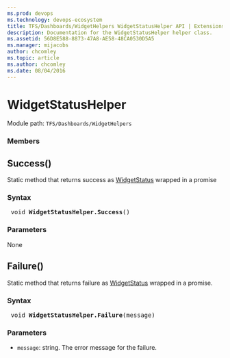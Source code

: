```yaml
---
ms.prod: devops
ms.technology: devops-ecosystem
title: TFS/Dashboards/WidgetHelpers WidgetStatusHelper API | Extensions for Azure DevOps Services
description: Documentation for the WidgetStatusHelper helper class.
ms.assetid: 56D8E588-8873-47A8-AE58-48CA0530D5A5
ms.manager: mijacobs
author: chcomley
ms.topic: article
ms.author: chcomley
ms.date: 08/04/2016
---
```


# WidgetStatusHelper

Module path: `TFS/Dashboards/WidgetHelpers`


### Members

## Success()

Static method that returns success as [WidgetStatus](./WidgetStatus.md) wrapped in a promise

### Syntax
<pre class='syntax'>
 void <b>WidgetStatusHelper.Success</b>()
</pre>

### Parameters
None

## Failure()

Static method that returns failure as [WidgetStatus](./WidgetStatus.md) wrapped in a promise.

### Syntax
<pre class='syntax'>
 void <b>WidgetStatusHelper.Failure</b>(message)
</pre>

### Parameters

* `message`: string. The error message for the failure.